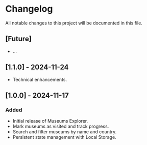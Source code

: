 # Changelog

All notable changes to this project will be documented in this file.

## [Future]

- ...

## [1.1.0] - 2024-11-24

- Technical enhancements.

## [1.0.0] - 2024-11-17

### Added

- Initial release of Museums Explorer.
- Mark museums as visited and track progress.
- Search and filter museums by name and country.
- Persistent state management with Local Storage.
